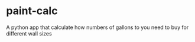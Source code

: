 # paint-calc
A python app that calculate how numbers of gallons to you need to buy for different wall sizes
